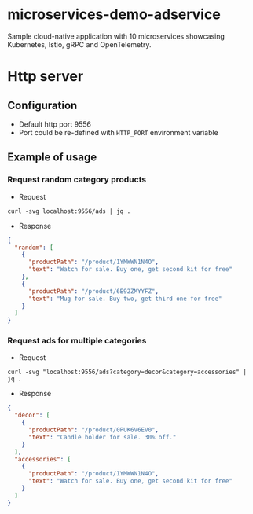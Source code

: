 # microservices-demo-adservice

Sample cloud-native application with 10 microservices showcasing Kubernetes, Istio, gRPC and
OpenTelemetry.

# Http server

## Configuration

* Default http port 9556
* Port could be re-defined with `HTTP_PORT` environment variable

## Example of usage

### Request random category products

* Request

```text
curl -svg localhost:9556/ads | jq .
```

* Response

```json
{
  "random": [
    {
      "productPath": "/product/1YMWWN1N4O",
      "text": "Watch for sale. Buy one, get second kit for free"
    },
    {
      "productPath": "/product/6E92ZMYYFZ",
      "text": "Mug for sale. Buy two, get third one for free"
    }
  ]
}
```

### Request ads for multiple categories

* Request

```text
curl -svg "localhost:9556/ads?category=decor&category=accessories" | jq .
```

* Response

```json
{
  "decor": [
    {
      "productPath": "/product/0PUK6V6EV0",
      "text": "Candle holder for sale. 30% off."
    }
  ],
  "accessories": [
    {
      "productPath": "/product/1YMWWN1N4O",
      "text": "Watch for sale. Buy one, get second kit for free"
    }
  ]
}
```
